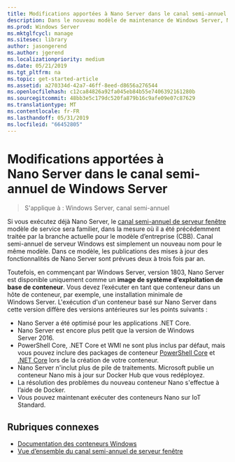```yaml
---
title: Modifications apportées à Nano Server dans le canal semi-annuel de Windows Server
description: Dans le nouveau modèle de maintenance de Windows Server, Nano Server est un système d’exploitation de conteneur uniquement, dont certaines fonctionnalités sont modifiées.
ms.prod: Windows Server
ms.mktglfcycl: manage
ms.sitesec: library
author: jasongerend
ms.author: jgerend
ms.localizationpriority: medium
ms.date: 05/21/2019
ms.tgt_pltfrm: na
ms.topic: get-started-article
ms.assetid: a270334d-42a7-46ff-8eed-d8656a276544
ms.openlocfilehash: c12ca84826a92fa045eb84b55e7406392161280b
ms.sourcegitcommit: 48bb3e5c179dc520fa879b16c9afe09e07c87629
ms.translationtype: MT
ms.contentlocale: fr-FR
ms.lasthandoff: 05/31/2019
ms.locfileid: "66452805"
---
```

# <a name="changes-to-nano-server-in-windows-server-semi-annual-channel"></a>Modifications apportées à Nano Server dans le canal semi-annuel de Windows Server

>S'applique à : Windows Server, canal semi-annuel

Si vous exécutez déjà Nano Server, le [canal semi-annuel de serveur fenêtre](../get-started-19/servicing-channels-19.md) modèle de service sera familier, dans la mesure où il a été précédemment traitée par la branche actuelle pour le modèle d’entreprise (CBB). Canal semi-annuel de serveur Windows est simplement un nouveau nom pour le même modèle. Dans ce modèle, les publications des mises à jour des fonctionnalités de Nano Server sont prévues deux à trois fois par an.

Toutefois, en commençant par Windows Server, version 1803, Nano Server est disponible uniquement comme un **image de système d’exploitation de base de conteneur**. Vous devez l’exécuter en tant que conteneur dans un hôte de conteneur, par exemple, une installation minimale de Windows Server. L'exécution d'un conteneur basé sur Nano Server dans cette version diffère des versions antérieures sur les points suivants :

- Nano Server a été optimisé pour les applications .NET Core.
- Nano Server est encore plus petit que la version de Windows Server 2016.
- PowerShell Core, .NET Core et WMI ne sont plus inclus par défaut, mais vous pouvez inclure des packages de conteneur [PowerShell Core](https://hub.docker.com/r/microsoft/powershell/) et [.NET Core](https://hub.docker.com/r/microsoft/dotnet/) lors de la création de votre conteneur.
- Nano Server n'inclut plus de pile de traitements. Microsoft publie un conteneur Nano mis à jour sur Docker Hub que vous redéployez.
- La résolution des problèmes du nouveau conteneur Nano s'effectue à l’aide de Docker.
- Vous pouvez maintenant exécuter des conteneurs Nano sur IoT Standard.

## <a name="related-topics"></a>Rubriques connexes

- [Documentation des conteneurs Windows](http://aka.ms/windowscontainers)
- [Vue d’ensemble du canal semi-annuel de serveur fenêtre](../get-started-19/servicing-channels-19.md)
